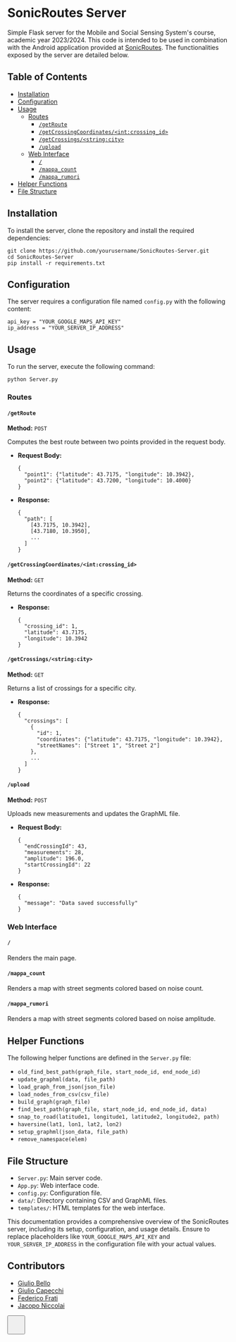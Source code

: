 <h1>SonicRoutes Server</h1><p>Simple Flask server for the Mobile and Social Sensing System's course, academic year 2023/2024. This code is intended to be used in combination with the Android application provided at <a target="_new" rel="noreferrer" href="https://github.com/JacopoNiccolai/SonicRoutes">SonicRoutes</a>. The functionalities exposed by the server are detailed below.</p><h2>Table of Contents</h2><ul><li><a target="_new" rel="noreferrer" href="#installation">Installation</a></li><li><a target="_new" rel="noreferrer" href="#configuration">Configuration</a></li><li><a target="_new" rel="noreferrer" href="#usage">Usage</a><ul><li><a target="_new" rel="noreferrer" href="#routes">Routes</a><ul><li><a target="_new" rel="noreferrer" href="#getroute"><code>/getRoute</code></a></li><li><a target="_new" rel="noreferrer" href="#getcrossingcoordinates"><code>/getCrossingCoordinates/&lt;int:crossing_id&gt;</code></a></li><li><a target="_new" rel="noreferrer" href="#getcrossings"><code>/getCrossings/&lt;string:city&gt;</code></a></li><li><a target="_new" rel="noreferrer" href="#upload"><code>/upload</code></a></li></ul></li><li><a target="_new" rel="noreferrer" href="#webinterface">Web Interface</a><ul><li><a target="_new" rel="noreferrer" href="#home"><code>/</code></a></li><li><a target="_new" rel="noreferrer" href="#mappa_count"><code>/mappa_count</code></a></li><li><a target="_new" rel="noreferrer" href="#mappa_rumori"><code>/mappa_rumori</code></a></li></ul></li></ul></li><li><a target="_new" rel="noreferrer" href="#helper-functions">Helper Functions</a></li><li><a target="_new" rel="noreferrer" href="#file-structure">File Structure</a></li></ul><h2 id="installation">Installation</h2><p>To install the server, clone the repository and install the required dependencies:</p><pre><div class="dark bg-gray-950 rounded-md border-[0.5px] border-token-border-medium"><div class="flex items-center relative text-token-text-secondary bg-token-main-surface-secondary px-4 py-2 text-xs font-sans justify-between rounded-t-md"><span></span><div class="flex items-center"><span class="" data-state="closed"></span></div></div><div class="overflow-y-auto p-4 text-left undefined" dir="ltr"><code class="!whitespace-pre hljs language-bash">git <span class="hljs-built_in">clone</span> https://github.com/yourusername/SonicRoutes-Server.git
<span class="hljs-built_in">cd</span> SonicRoutes-Server
pip install -r requirements.txt
</code></div></div></pre><h2 id="configuration">Configuration</h2><p>The server requires a configuration file named <code>config.py</code> with the following content:</p><pre><div class="dark bg-gray-950 rounded-md border-[0.5px] border-token-border-medium"><div class="flex items-center relative text-token-text-secondary bg-token-main-surface-secondary px-4 py-2 text-xs font-sans justify-between rounded-t-md"><span></span><div class="flex items-center"><span class="" data-state="closed"></span></div></div><div class="overflow-y-auto p-4 text-left undefined" dir="ltr"><code class="!whitespace-pre hljs language-python">api_key = <span class="hljs-string">"YOUR_GOOGLE_MAPS_API_KEY"</span>
ip_address = <span class="hljs-string">"YOUR_SERVER_IP_ADDRESS"</span>
</code></div></div></pre><h2 id="usage">Usage</h2><p>To run the server, execute the following command:</p><pre><div class="dark bg-gray-950 rounded-md border-[0.5px] border-token-border-medium"><div class="flex items-center relative text-token-text-secondary bg-token-main-surface-secondary px-4 py-2 text-xs font-sans justify-between rounded-t-md"><span></span><div class="flex items-center"><span class="" data-state="closed"></span></div></div><div class="overflow-y-auto p-4 text-left undefined" dir="ltr"><code class="!whitespace-pre hljs language-bash">python Server.py
</code></div></div></pre><h3 id="routes">Routes</h3><h4 id="getroute"><code>/getRoute</code></h4><p><strong>Method:</strong> <code>POST</code></p><p>Computes the best route between two points provided in the request body.</p><ul><li><p><strong>Request Body:</strong></p><pre><div class="dark bg-gray-950 rounded-md border-[0.5px] border-token-border-medium"><div class="flex items-center relative text-token-text-secondary bg-token-main-surface-secondary px-4 py-2 text-xs font-sans justify-between rounded-t-md"><span></span><div class="flex items-center"><span class="" data-state="closed"></span></div></div><div class="overflow-y-auto p-4 text-left undefined" dir="ltr"><code class="!whitespace-pre hljs language-json"><span class="hljs-punctuation">{</span>
  <span class="hljs-attr">"point1"</span><span class="hljs-punctuation">:</span> <span class="hljs-punctuation">{</span><span class="hljs-attr">"latitude"</span><span class="hljs-punctuation">:</span> <span class="hljs-number">43.7175</span><span class="hljs-punctuation">,</span> <span class="hljs-attr">"longitude"</span><span class="hljs-punctuation">:</span> <span class="hljs-number">10.3942</span><span class="hljs-punctuation">}</span><span class="hljs-punctuation">,</span>
  <span class="hljs-attr">"point2"</span><span class="hljs-punctuation">:</span> <span class="hljs-punctuation">{</span><span class="hljs-attr">"latitude"</span><span class="hljs-punctuation">:</span> <span class="hljs-number">43.7200</span><span class="hljs-punctuation">,</span> <span class="hljs-attr">"longitude"</span><span class="hljs-punctuation">:</span> <span class="hljs-number">10.4000</span><span class="hljs-punctuation">}</span>
<span class="hljs-punctuation">}</span>
</code></div></div></pre></li><li><p><strong>Response:</strong></p><pre><div class="dark bg-gray-950 rounded-md border-[0.5px] border-token-border-medium"><div class="flex items-center relative text-token-text-secondary bg-token-main-surface-secondary px-4 py-2 text-xs font-sans justify-between rounded-t-md"><span></span><div class="flex items-center"><span class="" data-state="closed"></span></div></div><div class="overflow-y-auto p-4 text-left undefined" dir="ltr"><code class="!whitespace-pre hljs language-json"><span class="hljs-punctuation">{</span>
  <span class="hljs-attr">"path"</span><span class="hljs-punctuation">:</span> <span class="hljs-punctuation">[</span>
    <span class="hljs-punctuation">[</span><span class="hljs-number">43.7175</span><span class="hljs-punctuation">,</span> <span class="hljs-number">10.3942</span><span class="hljs-punctuation">]</span><span class="hljs-punctuation">,</span>
    <span class="hljs-punctuation">[</span><span class="hljs-number">43.7180</span><span class="hljs-punctuation">,</span> <span class="hljs-number">10.3950</span><span class="hljs-punctuation">]</span><span class="hljs-punctuation">,</span>
    ...
  <span class="hljs-punctuation">]</span>
<span class="hljs-punctuation">}</span>
</code></div></div></pre></li></ul><h4 id="getcrossingcoordinates"><code>/getCrossingCoordinates/&lt;int:crossing_id&gt;</code></h4><p><strong>Method:</strong> <code>GET</code></p><p>Returns the coordinates of a specific crossing.</p><ul><li><strong>Response:</strong><pre><div class="dark bg-gray-950 rounded-md border-[0.5px] border-token-border-medium"><div class="flex items-center relative text-token-text-secondary bg-token-main-surface-secondary px-4 py-2 text-xs font-sans justify-between rounded-t-md"><span></span><div class="flex items-center"><span class="" data-state="closed"></span></div></div><div class="overflow-y-auto p-4 text-left undefined" dir="ltr"><code class="!whitespace-pre hljs language-json"><span class="hljs-punctuation">{</span>
  <span class="hljs-attr">"crossing_id"</span><span class="hljs-punctuation">:</span> <span class="hljs-number">1</span><span class="hljs-punctuation">,</span>
  <span class="hljs-attr">"latitude"</span><span class="hljs-punctuation">:</span> <span class="hljs-number">43.7175</span><span class="hljs-punctuation">,</span>
  <span class="hljs-attr">"longitude"</span><span class="hljs-punctuation">:</span> <span class="hljs-number">10.3942</span>
<span class="hljs-punctuation">}</span>
</code></div></div></pre></li></ul><h4 id="getcrossings"><code>/getCrossings/&lt;string:city&gt;</code></h4><p><strong>Method:</strong> <code>GET</code></p><p>Returns a list of crossings for a specific city.</p><ul><li><strong>Response:</strong><pre><div class="dark bg-gray-950 rounded-md border-[0.5px] border-token-border-medium"><div class="flex items-center relative text-token-text-secondary bg-token-main-surface-secondary px-4 py-2 text-xs font-sans justify-between rounded-t-md"><span></span><div class="flex items-center"><span class="" data-state="closed"></span></div></div><div class="overflow-y-auto p-4 text-left undefined" dir="ltr"><code class="!whitespace-pre hljs language-json"><span class="hljs-punctuation">{</span>
  <span class="hljs-attr">"crossings"</span><span class="hljs-punctuation">:</span> <span class="hljs-punctuation">[</span>
    <span class="hljs-punctuation">{</span>
      <span class="hljs-attr">"id"</span><span class="hljs-punctuation">:</span> <span class="hljs-number">1</span><span class="hljs-punctuation">,</span>
      <span class="hljs-attr">"coordinates"</span><span class="hljs-punctuation">:</span> <span class="hljs-punctuation">{</span><span class="hljs-attr">"latitude"</span><span class="hljs-punctuation">:</span> <span class="hljs-number">43.7175</span><span class="hljs-punctuation">,</span> <span class="hljs-attr">"longitude"</span><span class="hljs-punctuation">:</span> <span class="hljs-number">10.3942</span><span class="hljs-punctuation">}</span><span class="hljs-punctuation">,</span>
      <span class="hljs-attr">"streetNames"</span><span class="hljs-punctuation">:</span> <span class="hljs-punctuation">[</span><span class="hljs-string">"Street 1"</span><span class="hljs-punctuation">,</span> <span class="hljs-string">"Street 2"</span><span class="hljs-punctuation">]</span>
    <span class="hljs-punctuation">}</span><span class="hljs-punctuation">,</span>
    ...
  <span class="hljs-punctuation">]</span>
<span class="hljs-punctuation">}</span>
</code></div></div></pre></li></ul><h4 id="upload"><code>/upload</code></h4><p><strong>Method:</strong> <code>POST</code></p><p>Uploads new measurements and updates the GraphML file.</p><ul><li><p><strong>Request Body:</strong></p><pre><div class="dark bg-gray-950 rounded-md border-[0.5px] border-token-border-medium"><div class="flex items-center relative text-token-text-secondary bg-token-main-surface-secondary px-4 py-2 text-xs font-sans justify-between rounded-t-md"><span></span><div class="flex items-center"><span class="" data-state="closed"></span></div></div><div class="overflow-y-auto p-4 text-left undefined" dir="ltr"><code class="!whitespace-pre hljs language-json"><span class="hljs-punctuation">{</span>
  <span class="hljs-attr">"endCrossingId"</span><span class="hljs-punctuation">:</span> <span class="hljs-number">43</span><span class="hljs-punctuation">,</span>
  <span class="hljs-attr">"measurements"</span><span class="hljs-punctuation">:</span> <span class="hljs-number">28</span><span class="hljs-punctuation">,</span>
  <span class="hljs-attr">"amplitude"</span><span class="hljs-punctuation">:</span> <span class="hljs-number">196.0</span><span class="hljs-punctuation">,</span>
  <span class="hljs-attr">"startCrossingId"</span><span class="hljs-punctuation">:</span> <span class="hljs-number">22</span>
<span class="hljs-punctuation">}</span>
</code></div></div></pre></li><li><p><strong>Response:</strong></p><pre><div class="dark bg-gray-950 rounded-md border-[0.5px] border-token-border-medium"><div class="flex items-center relative text-token-text-secondary bg-token-main-surface-secondary px-4 py-2 text-xs font-sans justify-between rounded-t-md"><span></span><div class="flex items-center"><span class="" data-state="closed"></span></div></div><div class="overflow-y-auto p-4 text-left undefined" dir="ltr"><code class="!whitespace-pre hljs language-json"><span class="hljs-punctuation">{</span>
  <span class="hljs-attr">"message"</span><span class="hljs-punctuation">:</span> <span class="hljs-string">"Data saved successfully"</span>
<span class="hljs-punctuation">}</span>
</code></div></div></pre></li></ul><h3 id="webinterface">Web Interface</h3><h4 id="home"><code>/</code></h4><p>Renders the main page.</p><h4 id="mappa_count"><code>/mappa_count</code></h4><p>Renders a map with street segments colored based on noise count.</p><h4 id="mappa_rumori"><code>/mappa_rumori</code></h4><p>Renders a map with street segments colored based on noise amplitude.</p><h2 id="helper-functions">Helper Functions</h2><p>The following helper functions are defined in the <code>Server.py</code> file:</p><ul><li><code>old_find_best_path(graph_file, start_node_id, end_node_id)</code></li><li><code>update_graphml(data, file_path)</code></li><li><code>load_graph_from_json(json_file)</code></li><li><code>load_nodes_from_csv(csv_file)</code></li><li><code>build_graph(graph_file)</code></li><li><code>find_best_path(graph_file, start_node_id, end_node_id, data)</code></li><li><code>snap_to_road(latitude1, longitude1, latitude2, longitude2, path)</code></li><li><code>haversine(lat1, lon1, lat2, lon2)</code></li><li><code>setup_graphml(json_data, file_path)</code></li><li><code>remove_namespace(elem)</code></li></ul><h2 id="file-structure">File Structure</h2><ul><li><code>Server.py</code>: Main server code.</li><li><code>App.py</code>: Web interface code.</li><li><code>config.py</code>: Configuration file.</li><li><code>data/</code>: Directory containing CSV and GraphML files.</li><li><code>templates/</code>: HTML templates for the web interface.</li></ul><p>This documentation provides a comprehensive overview of the SonicRoutes server, including its setup, configuration, and usage details. Ensure to replace placeholders like <code>YOUR_GOOGLE_MAPS_API_KEY</code> and <code>YOUR_SERVER_IP_ADDRESS</code> in the configuration file with your actual values.</p>
<h2>Contributors</h2>
<ul>
<li><a href="https://github.com/baffobello14" target="_new">Giulio Bello</a></li>
<li><a href="https://github.com/giuliocapecchi" target="_new">Giulio Capecchi</a></li>
<li><a href="https://github.com/fratifederico" target="_new">Federico Frati</a></li>
<li><a href="https://github.com/jacoponiccolai" target="_new">Jacopo Niccolai</a></li>

</ul></div></div></div></div><div class="mt-1 flex gap-3 empty:hidden juice:-ml-3"><div class="items-center justify-start rounded-xl p-1 flex"><div class="flex items-center">

<span class="" data-state="closed"><button class="rounded-lg text-token-text-secondary hover:bg-token-main-surface-secondary"><span class="flex h-[30px] w-[30px] items-center justify-center"><svg width="24" height="24" viewBox="0 0 24 24" fill="none" xmlns="http://www.w3.org/2000/svg" class="icon-md-heavy">

